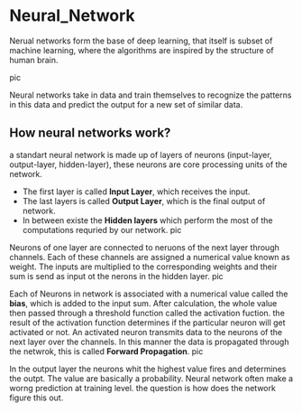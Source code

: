 # Neural_Network

Nerual networks form the base of deep learning, that itself is subset of machine learning, where the algorithms are inspired by the structure of human brain.

pic

Neural networks take in data and train themselves to recognize the patterns in this data and predict the output for a new set of similar data.

## How neural networks work?
a standart neural network is made up of layers of neurons (input-layer, output-layer, hidden-layer), these neurons are core processing units of the network.

- The first layer is called <b>Input Layer</b>, which receives the input.
- The last layers is called <b>Output Layer</b>, which is the final output of network.
- In between existe the <b>Hidden layers</b> which perform the most of the computations requried by our network.
pic

Neurons of one layer are connected to neruons of the next layer through channels. Each of these channels are assigned a numerical value known as weight.
The inputs are multiplied to the corresponding weights and their sum is send as input ot the nerons in the hidden layer.
pic

Each of Neurons in network is associated with a numerical value called the <b>bias</b>, which is added to the input sum. After calculation, the whole value then passed through a threshold function called the activation fuction. the result of the activation function determines if the particular neuron will get activated or not. An activated neuron transmits data to the neurons of the next layer over the channels. In this manner the data is propagated through the netwrok, this is called <b>Forward Propagation</b>.
pic

In the output layer the neurons whit the highest value fires and determines the outpt. The value are basically a probability. Neural network often make a worng prediction at training level. the question is how does the network figure this out.
